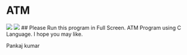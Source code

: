 # ATM
<img src="https://img.shields.io/badge/Only_For-Windows-blue">
<img src="https://img.shields.io/badge/Developed%20by-Pankaj%20Kumar-blueviolet">  
## Please Run this program in Full Screen.  
ATM Program using C Language.
I hope you may like.


Pankaj kumar 
